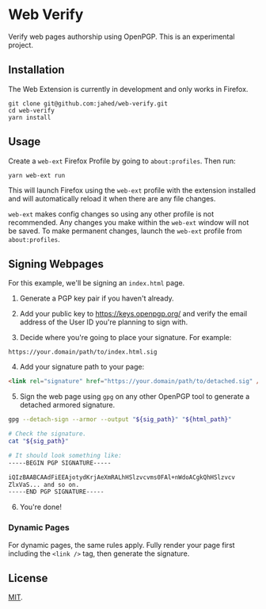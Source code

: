 # Web Verify

Verify web pages authorship using OpenPGP. This is an experimental project.

## Installation

The Web Extension is currently in development and only works in Firefox.

```
git clone git@github.com:jahed/web-verify.git
cd web-verify
yarn install
```

## Usage

Create a `web-ext` Firefox Profile by going to `about:profiles`. Then run:

```
yarn web-ext run
```

This will launch Firefox using the `web-ext` profile with the extension
installed and will automatically reload it when there are any file changes.

`web-ext` makes config changes so using any other profile is not recommended.
Any changes you make within the `web-ext` window will not be saved. To make
permanent changes, launch the `web-ext` profile from `about:profiles`.

## Signing Webpages

For this example, we'll be signing an `index.html` page.

1. Generate a PGP key pair if you haven't already.

2. Add your public key to https://keys.openpgp.org/ and verify the email address
   of the User ID you're planning to sign with.

3. Decide where you're going to place your signature. For example:

```
https://your.domain/path/to/index.html.sig
```

4. Add your signature path to your page:

```html
<link rel="signature" href="https://your.domain/path/to/detached.sig" />
```

5. Sign the web page using `gpg` on any other OpenPGP tool to generate a
   detached armored signature.

```sh
gpg --detach-sign --armor --output "${sig_path}" "${html_path}"

# Check the signature.
cat "${sig_path}"

# It should look something like:
-----BEGIN PGP SIGNATURE-----

iQIzBAABCAAdFiEEAjotydKrjAeXmRALhHSlzvcvms0FAl+nWdoACgkQhHSlzvcv
ZlxVaS... and so on.
-----END PGP SIGNATURE-----
```

6. You're done!

### Dynamic Pages

For dynamic pages, the same rules apply. Fully render your page first including
the `<link />` tag, then generate the signature.

## License

[MIT](LICENSE).
